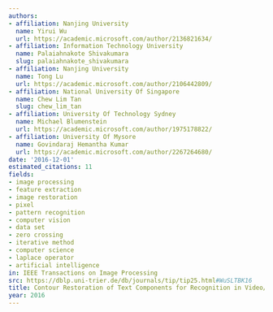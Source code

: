 ```yaml
---
authors:
- affiliation: Nanjing University
  name: Yirui Wu
  url: https://academic.microsoft.com/author/2136821634/
- affiliation: Information Technology University
  name: Palaiahnakote Shivakumara
  slug: palaiahnakote_shivakumara
- affiliation: Nanjing University
  name: Tong Lu
  url: https://academic.microsoft.com/author/2106442809/
- affiliation: National University Of Singapore
  name: Chew Lim Tan
  slug: chew_lim_tan
- affiliation: University Of Technology Sydney
  name: Michael Blumenstein
  url: https://academic.microsoft.com/author/1975178822/
- affiliation: University Of Mysore
  name: Govindaraj Hemantha Kumar
  url: https://academic.microsoft.com/author/2267264680/
date: '2016-12-01'
estimated_citations: 11
fields:
- image processing
- feature extraction
- image restoration
- pixel
- pattern recognition
- computer vision
- data set
- zero crossing
- iterative method
- computer science
- laplace operator
- artificial intelligence
in: IEEE Transactions on Image Processing
src: https://dblp.uni-trier.de/db/journals/tip/tip25.html#WuSLTBK16
title: Contour Restoration of Text Components for Recognition in Video/Scene Images
year: 2016
---
```

